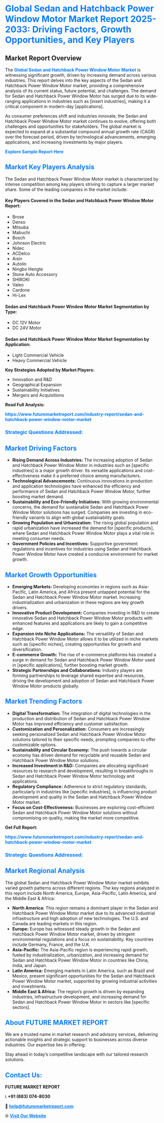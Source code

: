 <h1 style="color: #007BFF;">Global Sedan and Hatchback Power Window Motor Market Report 2025-2033: Driving Factors, Growth Opportunities, and Key Players</h1>

<section id="overview">
<h2>Market Report Overview</h2>
<p>The <a href="https://www.futuremarketreport.com/industry-report/sedan-and-hatchback-power-window-motor-market" style="color: #007BFF; text-decoration: none;"><strong>Global Sedan and Hatchback Power Window Motor Market</strong></a> is witnessing significant growth, driven by increasing demand across various industries. This report delves into the key aspects of the Sedan and Hatchback Power Window Motor market, providing a comprehensive analysis of its current status, future potential, and challenges. The demand for Sedan and Hatchback Power Window Motor has surged due to its wide-ranging applications in industries such as [insert industries], making it a critical component in modern-day [applications].</p>
<p>As consumer preferences shift and industries innovate, the Sedan and Hatchback Power Window Motor market continues to evolve, offering both challenges and opportunities for stakeholders. The global market is expected to expand at a substantial compound annual growth rate (CAGR) over the forecast period, driven by technological advancements, emerging applications, and increasing investments by major players.</p>
</section>

<section id="overview">
<p><a href="https://www.futuremarketreport.com/request-sample/reportId=36310" style="color: #007BFF; text-decoration: none;"><strong>Explore Sample Report Here</strong></a></p>
</section>

<section id="key-players">
<h2 style="color: #007BFF;">Market Key Players Analysis</h2>
<p>The Sedan and Hatchback Power Window Motor market is characterized by intense competition among key players striving to capture a larger market share. Some of the leading companies in the market include:</p>
<h4>Key Players Covered in the Sedan and Hatchback Power Window Motor Report:</h4>
<ul><li>Brose</li><li>Denso</li><li>Mitsuba</li><li>Mabuchi</li><li>Bosch</li><li>Johnson Electric</li><li>Nidec</li><li>ACDelco</li><li>Aisin</li><li>Autolin</li><li>Ningbo Hengte</li><li>Stone Auto Accessory</li><li>SHIROKI</li><li>Valeo</li><li>Cardone</li><li>Hi-Lex</li></ul>
<h4>Sedan and Hatchback Power Window Motor Market Segmentation by Type:</h4>
<ul><li>DC 12V Motor</li><li>DC 24V Motor</li></ul>

<h4>Sedan and Hatchback Power Window Motor Market Segmentation by Application:</h4>
<ul><li>Light Commercial Vehicle</li><li>Heavy Commercial Vehicle</li></ul>
<p><strong>Key Strategies Adopted by Market Players:</strong></p>
<ul>
<li>Innovation and R&D</li>
<li>Geographical Expansion</li>
<li>Sustainability Initiatives</li>
<li>Mergers and Acquisitions</li>
</ul>
</section>

<section>
<p><strong>Read Full Analysis: </strong></p><a href="https://www.futuremarketreport.com/industry-report/sedan-and-hatchback-power-window-motor-market" style="color: #007BFF; text-decoration: none;"><strong>https://www.futuremarketreport.com/industry-report/sedan-and-hatchback-power-window-motor-market</strong></a>
<h3 style="color: #007BFF;">Strategic Questions Addressed:</h3>
</section>

<section id="driving-factors">
<h2 style="color: #007BFF;">Market Driving Factors</h2>
<ul>
<li><strong>Rising Demand Across Industries:</strong> The increasing adoption of Sedan and Hatchback Power Window Motor in industries such as [specific industries] is a major growth driver. Its versatile applications and cost-effectiveness make it a preferred choice among manufacturers.</li>
<li><strong>Technological Advancements:</strong> Continuous innovations in production and application technologies have enhanced the efficiency and performance of Sedan and Hatchback Power Window Motor, further boosting market demand.</li>
<li><strong>Sustainability and Eco-Friendly Initiatives:</strong> With growing environmental concerns, the demand for sustainable Sedan and Hatchback Power Window Motor solutions has surged. Companies are investing in eco-friendly variants to align with global sustainability goals.</li>
<li><strong>Growing Population and Urbanization:</strong> The rising global population and rapid urbanization have increased the demand for [specific products], where Sedan and Hatchback Power Window Motor plays a vital role in meeting consumer needs.</li>
<li><strong>Government Policies and Incentives:</strong> Supportive government regulations and incentives for industries using Sedan and Hatchback Power Window Motor have created a conducive environment for market growth.</li>
</ul>
</section>

<section id="growth-opportunities">
<h2 style="color: #007BFF;">Market Growth Opportunities</h2>
<ul>
<li><strong>Emerging Markets:</strong> Developing economies in regions such as Asia-Pacific, Latin America, and Africa present untapped potential for the Sedan and Hatchback Power Window Motor market. Increasing industrialization and urbanization in these regions are key growth drivers.</li>
<li><strong>Innovative Product Development:</strong> Companies investing in R&D to create innovative Sedan and Hatchback Power Window Motor products with enhanced features and applications are likely to gain a competitive edge.</li>
<li><strong>Expansion into Niche Applications:</strong> The versatility of Sedan and Hatchback Power Window Motor allows it to be utilized in niche markets such as [specific niches], creating opportunities for growth and diversification.</li>
<li><strong>E-commerce Growth:</strong> The rise of e-commerce platforms has created a surge in demand for Sedan and Hatchback Power Window Motor used in [specific applications], further boosting market growth.</li>
<li><strong>Strategic Partnerships and Collaborations:</strong> Industry players are forming partnerships to leverage shared expertise and resources, driving the development and adoption of Sedan and Hatchback Power Window Motor products globally.</li>
</ul>
</section>

<section id="trending-factors">
<h2 style="color: #007BFF;">Market Trending Factors</h2>
<ul>
<li><strong>Digital Transformation:</strong> The integration of digital technologies in the production and distribution of Sedan and Hatchback Power Window Motor has improved efficiency and customer satisfaction.</li>
<li><strong>Customization and Personalization:</strong> Consumers are increasingly seeking personalized Sedan and Hatchback Power Window Motor solutions tailored to their specific needs, prompting companies to offer customizable options.</li>
<li><strong>Sustainability and Circular Economy:</strong> The push towards a circular economy has driven demand for recyclable and reusable Sedan and Hatchback Power Window Motor solutions.</li>
<li><strong>Increased Investment in R&D:</strong> Companies are allocating significant resources to research and development, resulting in breakthroughs in Sedan and Hatchback Power Window Motor technology and applications.</li>
<li><strong>Regulatory Compliance:</strong> Adherence to strict regulatory standards, particularly in industries like [specific industries], is influencing product development and quality in the Sedan and Hatchback Power Window Motor market.</li>
<li><strong>Focus on Cost-Effectiveness:</strong> Businesses are exploring cost-efficient Sedan and Hatchback Power Window Motor solutions without compromising on quality, making the market more competitive.</li>
</ul>
</section>

<section>
<p><strong>Get Full Report: </strong></p><a href="https://www.futuremarketreport.com/industry-report/sedan-and-hatchback-power-window-motor-market" style="color: #007BFF; text-decoration: none;"><strong>https://www.futuremarketreport.com/industry-report/sedan-and-hatchback-power-window-motor-market</strong></a>
<h3 style="color: #007BFF;">Strategic Questions Addressed:</h3>
</section>


<section id="regional-analysis">
<h2 style="color: #007BFF;">Market Regional Analysis</h2>
<p>The global Sedan and Hatchback Power Window Motor market exhibits varied growth patterns across different regions. The key regions analyzed in this report include North America, Europe, Asia-Pacific, Latin America, and the Middle East & Africa:</p>
<ul>
<li><strong>North America:</strong> This region remains a dominant player in the Sedan and Hatchback Power Window Motor market due to its advanced industrial infrastructure and high adoption of new technologies. The U.S. and Canada are leading markets in this region.</li>
<li><strong>Europe:</strong> Europe has witnessed steady growth in the Sedan and Hatchback Power Window Motor market, driven by stringent environmental regulations and a focus on sustainability. Key countries include Germany, France, and the U.K.</li>
<li><strong>Asia-Pacific:</strong> The Asia-Pacific region is experiencing rapid growth, fueled by industrialization, urbanization, and increasing demand for Sedan and Hatchback Power Window Motor in countries like China, India, and Japan.</li>
<li><strong>Latin America:</strong> Emerging markets in Latin America, such as Brazil and Mexico, present significant opportunities for the Sedan and Hatchback Power Window Motor market, supported by growing industrial activities and investments.</li>
<li><strong>Middle East & Africa:</strong> The region’s growth is driven by expanding industries, infrastructure development, and increasing demand for Sedan and Hatchback Power Window Motor in sectors like [specific sectors].</li>
</ul>
</section>

<footer>
<h2 style="color: #007BFF;">About FUTURE MARKET REPORT</h2>
<p>We are a trusted name in market research and advisory services, delivering actionable insights and strategic support to businesses across diverse industries. Our expertise lies in offering:</p>

<p>Stay ahead in today’s competitive landscape with our tailored research solutions.</p>

<h2 style="color: #007BFF;">Contact Us:</h2>
<p><strong>FUTURE MARKET REPORT</strong></p>
<p>📞 <strong>+91 (883) 074-8030</strong></p>
<p>📧 <strong><a href="mailto:help@futuremarketreport.com" style="color: #007BFF;">help@futuremarketreport.com</a></strong></p>
<p>🌐 <strong><a href="https://www.futuremarketreport.com/" style="color: #007BFF;">Visit Our Website</a></strong></p>
</footer>